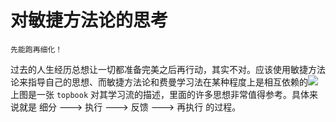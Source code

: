 
# 对敏捷方法论的思考
	先能跑再细化！
过去的人生经历总想让一切都准备完美之后再行动，其实不对。应该使用敏捷方法论来指导自己的思想、而敏捷方法论和费曼学习法在某种程度上是相互依赖的![](assets/Screenshot%202024-11-20%20at%2010.48.09.png)
上图是一张 `topbook` 对其学习流的描述，里面的许多思想非常值得参考。具体来说就是 细分 ---> 执行 ---> 反馈 ---> 再执行 的过程。